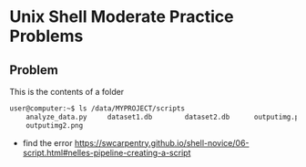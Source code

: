 # Unix Shell Moderate Practice Problems

## Problem 
This is the contents of a folder
```bash
user@computer:~$ ls /data/MYPROJECT/scripts
    analyze_data.py     dataset1.db        dataset2.db      outputimg.png       
    outputimg2.png
```


* find the error
https://swcarpentry.github.io/shell-novice/06-script.html#nelles-pipeline-creating-a-script